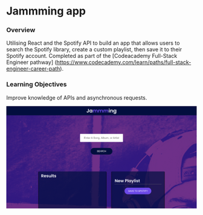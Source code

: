 # Jammming app

### Overview
Utilising React and the Spotify API to build an app that allows users to search the Spotify library, create a custom playlist, then save it to their Spotify account. Completed as part of the [Codeacademy Full-Stack Engineer pathway] (https://www.codecademy.com/learn/paths/full-stack-engineer-career-path).

### Learning Objectives
Improve knowledge of APIs and asynchronous requests.


![png](picture/jammming-project.png)
